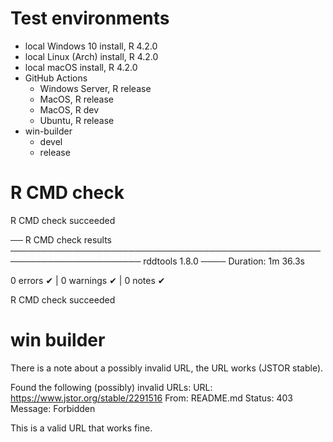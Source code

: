 # Test environments

- local Windows 10 install, R 4.2.0
- local Linux (Arch) install, R 4.2.0
- local macOS install, R 4.2.0
- GitHub Actions
   - Windows Server, R release
   - MacOS, R release
   - MacOS, R dev
   - Ubuntu, R release
- win-builder
   - devel
   - release


# R CMD check

R CMD check succeeded

── R CMD check results ─────────────────────────────────────────────────────────────────────── rddtools 1.8.0 ────
Duration: 1m 36.3s

0 errors ✔ | 0 warnings ✔ | 0 notes ✔

R CMD check succeeded


# win builder

There is a note about a possibly invalid URL, the URL works (JSTOR stable).

Found the following (possibly) invalid URLs:
  URL: https://www.jstor.org/stable/2291516
    From: README.md
    Status: 403
    Message: Forbidden

This is a valid URL that works fine.